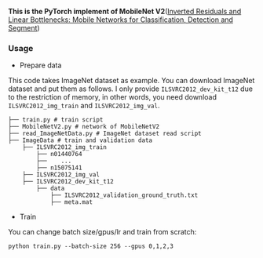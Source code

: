 **This is the PyTorch implement of MobileNet V2**([Inverted Residuals and Linear Bottlenecks: Mobile Networks for Classification, Detection and Segment](128.84.21.199/abs/1801.04381))


### Usage

* Prepare data

This code takes ImageNet dataset as example. You can download ImageNet dataset and put them as follows. I only provide `ILSVRC2012_dev_kit_t12` due to the restriction of memory, in other words, you need download `ILSVRC2012_img_train` and `ILSVRC2012_img_val`.

```
├── train.py # train script
├── MobileNetV2.py # network of MobileNetV2
├── read_ImageNetData.py # ImageNet dataset read script
├── ImageData # train and validation data
	├── ILSVRC2012_img_train
		├── n01440764
		├──    ...
		├── n15075141
	├── ILSVRC2012_img_val
	├── ILSVRC2012_dev_kit_t12
		├── data
			├── ILSVRC2012_validation_ground_truth.txt
			├── meta.mat
```

* Train

You can change batch size/gpus/lr and train from scratch:

```
python train.py --batch-size 256 --gpus 0,1,2,3
```